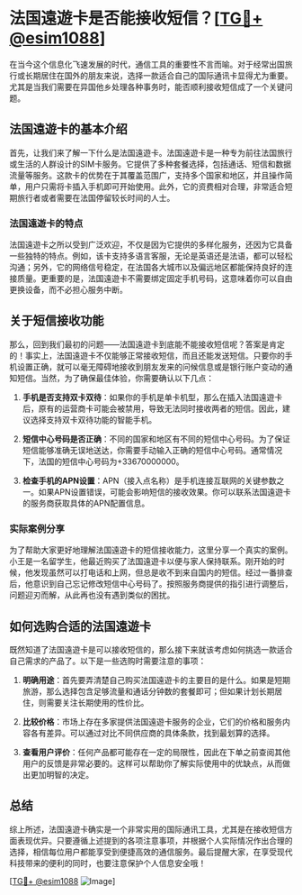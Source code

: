 # 法国遠遊卡是否能接收短信？[[TG💪+ @esim1088](https://t.me/s/esim1088)]

在当今这个信息化飞速发展的时代，通信工具的重要性不言而喻。对于经常出国旅行或长期居住在国外的朋友来说，选择一款适合自己的国际通讯卡显得尤为重要。尤其是当我们需要在异国他乡处理各种事务时，能否顺利接收短信成了一个关键问题。

## 法国遠遊卡的基本介绍

首先，让我们来了解一下什么是法国遠遊卡。法国遠遊卡是一种专为前往法国旅行或生活的人群设计的SIM卡服务。它提供了多种套餐选择，包括通话、短信和数据流量等服务。这款卡的优势在于其覆盖范围广，支持多个国家和地区，并且操作简单，用户只需将卡插入手机即可开始使用。此外，它的资费相对合理，非常适合短期旅行者或者需要在法国停留较长时间的人士。

### 法国遠遊卡的特点

法国遠遊卡之所以受到广泛欢迎，不仅是因为它提供的多样化服务，还因为它具备一些独特的特点。例如，该卡支持多语言客服，无论是英语还是法语，都可以轻松沟通；另外，它的网络信号稳定，在法国各大城市以及偏远地区都能保持良好的连接质量。更重要的是，法国遠遊卡不需要绑定固定手机号码，这意味着你可以自由更换设备，而不必担心服务中断。

## 关于短信接收功能

那么，回到我们最初的问题——法国遠遊卡到底能不能接收短信呢？答案是肯定的！事实上，法国遠遊卡不仅能够正常接收短信，而且还能发送短信。只要你的手机设置正确，就可以毫无障碍地接收到朋友发来的问候信息或是银行账户变动的通知短信。当然，为了确保最佳体验，你需要确认以下几点：

1. **手机是否支持双卡双待**：如果你的手机是单卡机型，那么在插入法国遠遊卡后，原有的运营商卡可能会被禁用，导致无法同时接收两者的短信。因此，建议选择支持双卡双待功能的智能手机。
   
2. **短信中心号码是否正确**：不同的国家和地区有不同的短信中心号码。为了保证短信能够准确无误地送达，你需要手动输入正确的短信中心号码。通常情况下，法国的短信中心号码为+33670000000。

3. **检查手机的APN设置**：APN（接入点名称）是手机连接互联网的关键参数之一。如果APN设置错误，可能会影响短信的接收效果。你可以联系法国遠遊卡的服务商获取具体的APN配置信息。

### 实际案例分享

为了帮助大家更好地理解法国遠遊卡的短信接收能力，这里分享一个真实的案例。小王是一名留学生，他最近购买了法国遠遊卡以便与家人保持联系。刚开始的时候，他发现虽然可以打电话和上网，但总是收不到来自国内的短信。经过一番排查后，他意识到自己忘记修改短信中心号码了。按照服务商提供的指引进行调整后，问题迎刃而解，从此再也没有遇到类似的困扰。

## 如何选购合适的法国遠遊卡

既然知道了法国遠遊卡是可以接收短信的，那么接下来就该考虑如何挑选一款适合自己需求的产品了。以下是一些选购时需要注意的事项：

1. **明确用途**：首先要弄清楚自己购买法国遠遊卡的主要目的是什么。如果是短期旅游，那么选择包含足够流量和通话分钟数的套餐即可；但如果计划长期居住，则需要关注长期使用的性价比。

2. **比较价格**：市场上存在多家提供法国遠遊卡服务的企业，它们的价格和服务内容各有差异。可以通过对比不同供应商的具体条款，找到最划算的选择。

3. **查看用户评价**：任何产品都可能存在一定的局限性，因此在下单之前查阅其他用户的反馈是非常必要的。这样可以帮助你了解实际使用中的优缺点，从而做出更加明智的决定。

## 总结

综上所述，法国遠遊卡确实是一个非常实用的国际通讯工具，尤其是在接收短信方面表现优异。只要遵循上述提到的各项注意事项，并根据个人实际情况作出合理的选择，相信每位用户都能享受到便捷高效的通信服务。最后提醒大家，在享受现代科技带来的便利的同时，也要注意保护个人信息安全哦！

[[TG💪+ @esim1088](https://t.me/s/esim1088) ![Image](https://i.postimg.cc/4NQfJmqS/Snipaste-2025-05-13-00-14-12.png)]